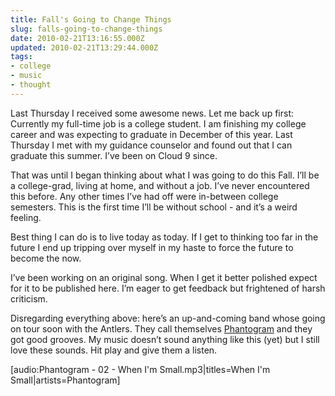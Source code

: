 ```yaml
---
title: Fall's Going to Change Things
slug: falls-going-to-change-things
date: 2010-02-21T13:16:55.000Z
updated: 2010-02-21T13:29:44.000Z
tags:
- college
- music
- thought
---
```


Last Thursday I received some awesome news.  Let me back up first: Currently my full-time job is a college student.  I am finishing my college career and was expecting to graduate in December of this year.  Last Thursday I met with my guidance counselor and found out that I can graduate this summer.  I’ve been on Cloud 9 since.

That was until I began thinking about what I was going to do this Fall.  I’ll be a college-grad, living at home, and without a job.  I’ve never encountered this before.  Any other times I’ve had off were in-between college semesters.  This is the first time I’ll be without school - and it’s a weird feeling.

Best thing I can do is to live today as today.  If I get to thinking too far in the future I end up tripping over myself in my haste to force the future to become the now.

I’ve been working on an original song.  When I get it better polished expect for it to be published here.  I’m eager to get feedback but frightened of harsh criticism.

Disregarding everything above: here’s an up-and-coming band whose going on tour soon with the Antlers.  They call themselves <a href="http://www.barsuk.com/bands/phantogram">Phantogram</a> and they got good grooves.  My music doesn’t sound anything like this (yet) but I still love these sounds.  Hit play and give them a listen.

[audio:Phantogram - 02 - When I'm Small.mp3|titles=When I'm Small|artists=Phantogram]
